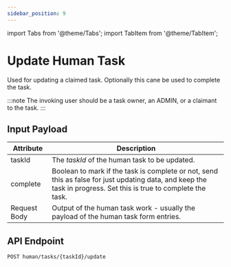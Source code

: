```yaml
---
sidebar_position: 9
---
```


import Tabs from '@theme/Tabs'; import TabItem from '@theme/TabItem';

# Update Human Task

Used for updating a claimed task. Optionally this cane be used to complete the task.

:::note 
The invoking user should be a task owner, an ADMIN, or a claimant to the task. 
:::

## Input Payload

| Attribute    | Description                                                                                                         |
|--------------|---------------------------------------------------------------------------------------------------------------------| 
| taskId       | The *taskId* of the human task to be updated.                                                           | 
| complete     | Boolean to mark if the task is complete or not, send this as false for just updating data, and keep the task in progress. Set this is true to complete the task. | 
| Request Body | Output of the human task work - usually the payload of the human task form entries.                                | 

## API Endpoint

```
POST human/tasks/{taskId}/update
```